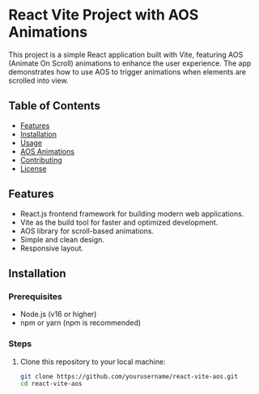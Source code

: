 # React Vite Project with AOS Animations

This project is a simple React application built with Vite, featuring AOS (Animate On Scroll) animations to enhance the user experience. The app demonstrates how to use AOS to trigger animations when elements are scrolled into view.

## Table of Contents

- [Features](#features)
- [Installation](#installation)
- [Usage](#usage)
- [AOS Animations](#aos-animations)
- [Contributing](#contributing)
- [License](#license)

## Features

- React.js frontend framework for building modern web applications.
- Vite as the build tool for faster and optimized development.
- AOS library for scroll-based animations.
- Simple and clean design.
- Responsive layout.

## Installation

### Prerequisites

- Node.js (v16 or higher)
- npm or yarn (npm is recommended)

### Steps

1. Clone this repository to your local machine:

   ```bash
   git clone https://github.com/yourusername/react-vite-aos.git
   cd react-vite-aos

